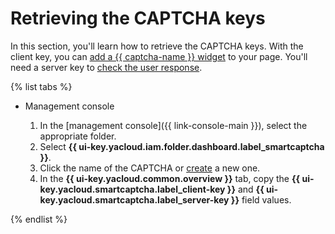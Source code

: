 # Retrieving the CAPTCHA keys


In this section, you'll learn how to retrieve the CAPTCHA keys. With the client key, you can [add a {{ captcha-name }} widget](../quickstart.md#add-widget) to your page. You'll need a server key to [check the user response](../quickstart.md#check-answer).

{% list tabs %}

- Management console

   1. In the [management console]({{ link-console-main }}), select the appropriate folder.
   1. Select **{{ ui-key.yacloud.iam.folder.dashboard.label_smartcaptcha }}**.
   1. Click the name of the CAPTCHA or [create](../quickstart.md#creat-captcha) a new one.
   1. In the **{{ ui-key.yacloud.common.overview }}** tab, copy the **{{ ui-key.yacloud.smartcaptcha.label_client-key }}** and **{{ ui-key.yacloud.smartcaptcha.label_server-key }}** field values.

{% endlist %}
